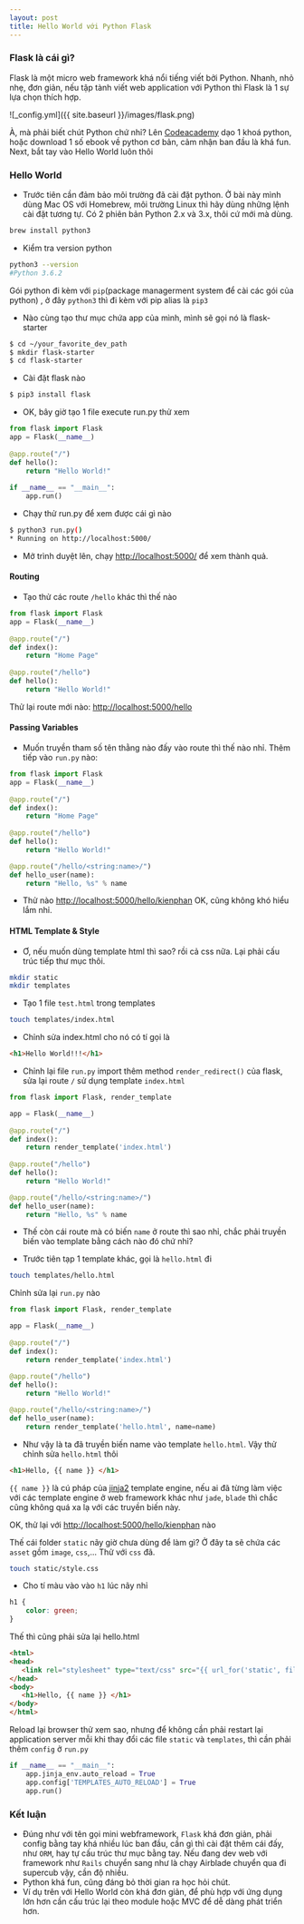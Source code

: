 ```yaml
---
layout: post
title: Hello World với Python Flask
---
```


### Flask là cái gì?

Flask là một micro web framework khá nổi tiếng viết bởi Python. Nhanh, nhỏ nhẹ, đơn giản, nếu tập tành viết web application với Python thì Flask là 1 sự lựa chọn thích hợp.

![_config.yml]({{ site.baseurl }}/images/flask.png)

À, mà phải biết chút Python chứ nhỉ? 
Lên [Codeacademy](https://www.codecademy.com/learn/python) dạo 1 khoá python, hoặc download 1 số ebook về python cơ bản, cảm nhận ban đầu là khá fun.
Next, bắt tay vào Hello World luôn thôi

### Hello World
- Trước tiên cần đảm bảo môi trường đã cài đặt python. Ở bài này mình dùng Mac OS với Homebrew, môi trường Linux thì hãy dùng những lệnh cài đặt tương tự.
Có 2 phiên bản Python 2.x và 3.x, thôi cứ mới mà dùng.

```bash
brew install python3
```

- Kiểm tra version python 

```bash
python3 --version   
#Python 3.6.2
```

Gói python đi kèm với `pip`(package managerment system để cài các gói của python)
, ở đây `python3` thì đi kèm với pip alias là `pip3`

- Nào cùng tạo thư mục chứa app của mình, mình sẽ gọi nó là flask-starter

```bash
$ cd ~/your_favorite_dev_path
$ mkdir flask-starter
$ cd flask-starter
```

- Cài đặt flask nào

```bash
$ pip3 install flask
```

- OK, bây giờ tạo 1 file execute run.py thử xem

```python
from flask import Flask
app = Flask(__name__)
 
@app.route("/")
def hello():
    return "Hello World!"
 
if __name__ == "__main__":
    app.run()
```

- Chạy thử run.py để xem được cái gì nào

```bash
$ python3 run.py()
* Running on http://localhost:5000/
```

- Mở trình duyệt lên, chạy [http://localhost:5000/](http://localhost:5000/) để xem thành quả.

#### Routing
- Tạo thử các route `/hello` khác thì thế nào

```python
from flask import Flask
app = Flask(__name__)
 
@app.route("/")
def index():
    return "Home Page"
 
@app.route("/hello")
def hello():
    return "Hello World!"
```

Thử lại route mới nào: [http://localhost:5000/hello](http://localhost:5000/hello)

#### Passing Variables
- Muốn truyền tham số tên thằng nào đấy vào route thì thế nào nhỉ. Thêm tiếp vào `run.py` nào:

```python
from flask import Flask
app = Flask(__name__)
 
@app.route("/")
def index():
    return "Home Page"
 
@app.route("/hello")
def hello():
    return "Hello World!"

@app.route("/hello/<string:name>/")
def hello_user(name):
    return "Hello, %s" % name
```

- Thử nào [http://localhost:5000/hello/kienphan](http://localhost:5000/hello/kienphan)
OK, cũng không khó hiểu lắm nhỉ. 

#### HTML Template & Style 

- Ơ, nếu muốn dùng template html thì sao? rồi cả css nữa. Lại phải cấu trúc tiếp thư mục thôi.

```bash
mkdir static
mkdir templates
```

- Tạo 1 file `test.html` trong templates 

```bash
touch templates/index.html
```

- Chỉnh sửa index.html cho nó có tí gọi là

```html
<h1>Hello World!!!</h1>
```

- Chỉnh lại file `run.py` import thêm method `render_redirect()` của flask, sửa lại route `/` sử dụng template `index.html`

```python
from flask import Flask, render_template

app = Flask(__name__)
 
@app.route("/")
def index():
    return render_template('index.html')
 
@app.route("/hello")
def hello():
    return "Hello World!"

@app.route("/hello/<string:name>/")
def hello_user(name):
    return "Hello, %s" % name
```

- Thế còn cái route mà có biến `name` ở route thì sao nhỉ, chắc phải truyền biến vào template bằng cách nào đó chứ nhỉ? 

- Trước tiên tạp 1 template khác, gọi là `hello.html` đi

```bash
touch templates/hello.html
```

Chỉnh sửa lại `run.py` nào

```python
from flask import Flask, render_template

app = Flask(__name__)
 
@app.route("/")
def index():
    return render_template('index.html')
 
@app.route("/hello")
def hello():
    return "Hello World!"

@app.route("/hello/<string:name>/")
def hello_user(name):
    return render_template('hello.html', name=name)
```

- Như vậy là ta đã truyền biến name vào template `hello.html`. Vậy thử chỉnh sửa `hello.html` thôi

```html
<h1>Hello, {{ name }} </h1>
```

`{{ name }}` là cú pháp của [jinja2](http://jinja.pocoo.org/) template engine, nếu ai đã từng làm việc với các template engine ở web framework khác như `jade`, `blade` thì chắc cũng không quá xa lạ với các truyền biến này.

OK, thử lại với [http://localhost:5000/hello/kienphan](http://localhost:5000/hello/kienphan) nào

Thế cái folder `static` nãy giờ chưa dùng để làm gì? Ở đây ta sẽ chứa các `asset` gồm `image`, `css`,... Thử với `css` đã.

```bash
touch static/style.css
```

- Cho tí màu vào vào `h1` lúc nãy nhỉ

```css
h1 {
    color: green;
}
```

Thế thì cũng phải sửa lại hello.html

```html
<html>
<head>
   <link rel="stylesheet" type="text/css" src="{{ url_for('static', filename = 'style.css') }}" ></script>
</head>
<body>
   <h1>Hello, {{ name }} </h1>
</body>
</html>
```

Reload lại browser thử xem sao, nhưng để không cần phải restart lại application server mỗi khi thay đổi các file `static` và `templates`, thì cần phải thêm `config` ở `run.py`

```python
if __name__ == "__main__":
    app.jinja_env.auto_reload = True
    app.config['TEMPLATES_AUTO_RELOAD'] = True
    app.run()
```

### Kết luận

- Đúng như với tên gọi mini webframework, `Flask` khá đơn giản, phải config bằng tay khá nhiều lúc ban đầu, cần gì thì cài đặt thêm cái đấy, như `ORM`, hay tự cấu trúc thư mục bằng tay. Nếu đang dev web với framework như `Rails` chuyển sang như là chạy Airblade chuyển qua đi supercub vậy, cần độ nhiều.
- Python khá fun, cũng đáng bỏ thời gian ra học hỏi chút.
- Ví dụ trên với Hello World còn khá đơn giản, để phù hợp với ứng dụng lớn hơn cần cấu trúc lại theo module hoặc MVC để dễ dàng phát triển hơn.